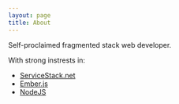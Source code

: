 ```yaml
---
layout: page
title: About
---
```


Self-proclaimed fragmented stack web developer. 

With strong instrests in:

* [ServiceStack.net](http://servicestack.net)
* [Ember.js](http://emberjs.com)
* [NodeJS](http://nodejs.org)

